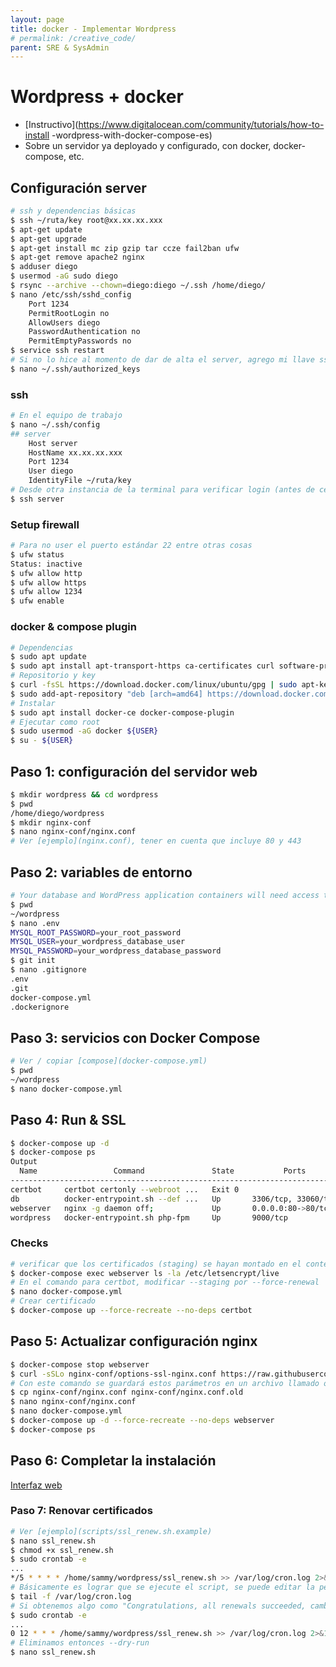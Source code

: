 ```yaml
---
layout: page
title: docker - Implementar Wordpress
# permalink: /creative_code/
parent: SRE & SysAdmin
---
```


# Wordpress + docker

- [Instructivo](https://www.digitalocean.com/community/tutorials/how-to-install
  -wordpress-with-docker-compose-es)
- Sobre un servidor ya deployado y configurado, con docker, docker-compose, etc.

## Configuración server

```bash
# ssh y dependencias básicas
$ ssh ~/ruta/key root@xx.xx.xx.xxx
$ apt-get update
$ apt-get upgrade
$ apt-get install mc zip gzip tar ccze fail2ban ufw
$ apt-get remove apache2 nginx
$ adduser diego
$ usermod -aG sudo diego
$ rsync --archive --chown=diego:diego ~/.ssh /home/diego/
$ nano /etc/ssh/sshd_config
    Port 1234
    PermitRootLogin no
    AllowUsers diego
    PasswordAuthentication no
    PermitEmptyPasswords no
$ service ssh restart
# Si no lo hice al momento de dar de alta el server, agrego mi llave ssh pública
$ nano ~/.ssh/authorized_keys
```

### ssh

```bash
# En el equipo de trabajo
$ nano ~/.ssh/config
## server
    Host server
    HostName xx.xx.xx.xxx
    Port 1234
    User diego
    IdentityFile ~/ruta/key
# Desde otra instancia de la terminal para verificar login (antes de cerrar la que está en ejecución)
$ ssh server
```

### Setup firewall

```bash
# Para no user el puerto estándar 22 entre otras cosas
$ ufw status
Status: inactive
$ ufw allow http
$ ufw allow https
$ ufw allow 1234
$ ufw enable
```

### docker & compose plugin

```bash
# Dependencias
$ sudo apt update
$ sudo apt install apt-transport-https ca-certificates curl software-properties-common
# Repositorio y key
$ curl -fsSL https://download.docker.com/linux/ubuntu/gpg | sudo apt-key add -
$ sudo add-apt-repository "deb [arch=amd64] https://download.docker.com/linux/ubuntu focal stable"
# Instalar
$ sudo apt install docker-ce docker-compose-plugin
# Ejecutar como root
$ sudo usermod -aG docker ${USER}
$ su - ${USER}
```

## Paso 1: configuración del servidor web

```bash
$ mkdir wordpress && cd wordpress
$ pwd
/home/diego/wordpress
$ mkdir nginx-conf
$ nano nginx-conf/nginx.conf
# Ver [ejemplo](nginx.conf), tener en cuenta que incluye 80 y 443
```

## Paso 2: variables de entorno

```bash
# Your database and WordPress application containers will need access to certain environment variables at runtime in order for your application data to persist and be accessible to your application.
$ pwd
~/wordpress
$ nano .env
MYSQL_ROOT_PASSWORD=your_root_password
MYSQL_USER=your_wordpress_database_user
MYSQL_PASSWORD=your_wordpress_database_password
$ git init
$ nano .gitignore
.env
.git
docker-compose.yml
.dockerignore
```

## Paso 3: servicios con Docker Compose

```bash
# Ver / copiar [compose](docker-compose.yml)
$ pwd
~/wordpress
$ nano docker-compose.yml
```

## Paso 4: Run & SSL

```bash
$ docker-compose up -d
$ docker-compose ps
Output
  Name                 Command               State           Ports
-------------------------------------------------------------------------
certbot     certbot certonly --webroot ...   Exit 0
db          docker-entrypoint.sh --def ...   Up       3306/tcp, 33060/tcp
webserver   nginx -g daemon off;             Up       0.0.0.0:80->80/tcp
wordpress   docker-entrypoint.sh php-fpm     Up       9000/tcp
```

### Checks

```bash
# verificar que los certificados (staging) se hayan montado en el contenedor webserver
$ docker-compose exec webserver ls -la /etc/letsencrypt/live
# En el comando para certbot, modificar --staging por --force-renewal
$ nano docker-compose.yml
# Crear certificado
$ docker-compose up --force-recreate --no-deps certbot
```

## Paso 5: Actualizar configuración nginx

```bash
$ docker-compose stop webserver
$ curl -sSLo nginx-conf/options-ssl-nginx.conf https://raw.githubusercontent.com/certbot/certbot/master/certbot-nginx/certbot_nginx/_internal/tls_configs/options-ssl-nginx.conf
# Con este comando se guardará estos parámetros en un archivo llamado options-ssl-nginx.conf, ubicado en el directorio nginx-conf.
$ cp nginx-conf/nginx.conf nginx-conf/nginx.conf.old
$ nano nginx-conf/nginx.conf
$ nano docker-compose.yml
$ docker-compose up -d --force-recreate --no-deps webserver
$ docker-compose ps
```

## Paso 6: Completar la instalación

[Interfaz web](https://your_domain)

### Paso 7: Renovar certificados

```bash
# Ver [ejemplo](scripts/ssl_renew.sh.example)
$ nano ssl_renew.sh
$ chmod +x ssl_renew.sh
$ sudo crontab -e
...
*/5 * * * * /home/sammy/wordpress/ssl_renew.sh >> /var/log/cron.log 2>&1
# Básicamente es lograr que se ejecute el script, se puede editar la periodicidad
$ tail -f /var/log/cron.log
# Si obtenemos algo como "Congratulations, all renewals succeeded, cambiamos el intervalo para que se ejecute diariamente
$ sudo crontab -e
...
0 12 * * * /home/sammy/wordpress/ssl_renew.sh >> /var/log/cron.log 2>&1
# Eliminamos entonces --dry-run
$ nano ssl_renew.sh
```
